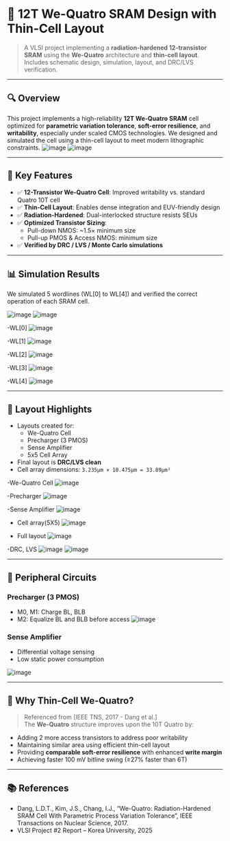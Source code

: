 # 📐 12T We-Quatro SRAM Design with Thin-Cell Layout

> A VLSI project implementing a **radiation-hardened 12-transistor SRAM** using the **We-Quatro** architecture and **thin-cell layout**. Includes schematic design, simulation, layout, and DRC/LVS verification.

---

## 🔍 Overview

This project implements a high-reliability **12T We-Quatro SRAM** cell optimized for **parametric variation tolerance**, **soft-error resilience**, and **writability**, especially under scaled CMOS technologies. We designed and simulated the cell using a thin-cell layout to meet modern lithographic constraints.
![image](https://github.com/user-attachments/assets/6f073052-dbef-4061-9a45-68555b8108cd)
![image](https://github.com/user-attachments/assets/7a6d3fcf-eb61-4d53-986a-6995bffb1324)



---

## 🧠 Key Features

- ✅ **12-Transistor We-Quatro Cell**: Improved writability vs. standard Quatro 10T cell
- ✅ **Thin-Cell Layout**: Enables dense integration and EUV-friendly design
- ✅ **Radiation-Hardened**: Dual-interlocked structure resists SEUs
- ✅ **Optimized Transistor Sizing**: 
  - Pull-down NMOS: ~1.5× minimum size
  - Pull-up PMOS & Access NMOS: minimum size
- ✅ **Verified by DRC / LVS / Monte Carlo simulations**

---

## 📊 Simulation Results

We simulated 5 wordlines (WL[0] to WL[4]) and verified the correct operation of each SRAM cell.

![image](https://github.com/user-attachments/assets/1326fa03-9a5b-4971-b315-110b8cb54f8b)
![image](https://github.com/user-attachments/assets/64c5fd6e-10c5-459f-8fdf-12d553ec772a)

-WL[0]
![image](https://github.com/user-attachments/assets/42aead2c-b2ad-4237-90c5-78ebf17133f1)

-WL[1]
 ![image](https://github.com/user-attachments/assets/3bc6d58b-c79f-4b42-be87-7a95352b8e24)

-WL[2]
![image](https://github.com/user-attachments/assets/f83f83fc-cfd0-45f4-ace1-a93791466abe)

-WL[3]
 ![image](https://github.com/user-attachments/assets/a3c8ec58-5a54-44f6-bc64-7b8cf78d8cb2)

-WL[4]
 ![image](https://github.com/user-attachments/assets/7f632932-f25b-4b28-8c4b-7dacca866c5b)



---

## 🧱 Layout Highlights

- Layouts created for:
  - We-Quatro Cell
  - Precharger (3 PMOS)
  - Sense Amplifier
  - 5x5 Cell Array
- Final layout is **DRC/LVS clean**
- Cell array dimensions: `3.235μm × 10.475μm = 33.89μm²`

-We-Quatro Cell
 ![image](https://github.com/user-attachments/assets/8db167b4-ab73-4088-ada4-009839fd75cd)

-Precharger
 ![image](https://github.com/user-attachments/assets/dc088aad-ab2f-4e91-b11b-c49fd3e85052)

-Sense Amplifier
 ![image](https://github.com/user-attachments/assets/29db8a76-5ed2-4512-b23a-a4e2a93c80b1)

- Cell array(5X5)
 ![image](https://github.com/user-attachments/assets/b428c070-649f-4cbb-adba-c9ce7bcd1842)

- Full layout
 ![image](https://github.com/user-attachments/assets/88b38aec-aaa9-4725-981d-19cc0ce58f45)

-DRC, LVS
![image](https://github.com/user-attachments/assets/23769a72-0da2-4e09-a921-46526afd5bce)
![image](https://github.com/user-attachments/assets/ea66f151-9f88-460e-baf8-35c8d7856219)


---

## 🔬 Peripheral Circuits

### Precharger (3 PMOS)
- M0, M1: Charge BL, BLB
- M2: Equalize BL and BLB before access
![image](https://github.com/user-attachments/assets/69dd047e-10ed-4d85-aec3-c272cf7f5845)

### Sense Amplifier
- Differential voltage sensing
- Low static power consumption

![image](https://github.com/user-attachments/assets/f1ac592e-d80a-4ac9-a574-be8934cabd7a)

---

## 🧠 Why Thin-Cell We-Quatro?

> Referenced from [IEEE TNS, 2017 - Dang et al.]  
The **We-Quatro** structure improves upon the 10T Quatro by:
- Adding 2 more access transistors to address poor writability
- Maintaining similar area using efficient thin-cell layout
- Providing **comparable soft-error resilience** with enhanced **write margin**
- Achieving faster 100 mV bitline swing (≥27% faster than 6T)

---

## 📚 References

- Dang, L.D.T., Kim, J.S., Chang, I.J., “We-Quatro: Radiation-Hardened SRAM Cell With Parametric Process Variation Tolerance”, IEEE Transactions on Nuclear Science, 2017.
- VLSI Project #2 Report – Korea University, 2025


